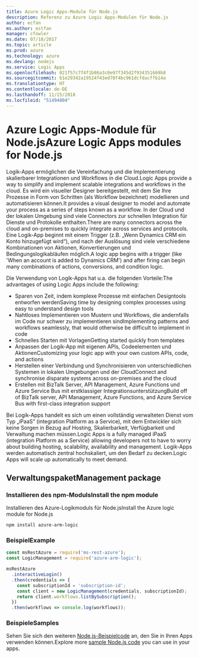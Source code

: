 ```yaml
---
title: Azure Logic Apps-Module für Node.js
description: Referenz zu Azure Logic Apps-Modulen für Node.js
author: ecfan
ms.author: estfan
manager: cfowler
ms.date: 07/18/2017
ms.topic: article
ms.prod: azure
ms.technology: azure
ms.devlang: nodejs
ms.service: Logic Apps
ms.openlocfilehash: 021f57c7f4f1b86a3c0e97f345d2f934351669b8
ms.sourcegitcommit: b1e29342a19524f43ed70f4bc961dcfdacffb14a
ms.translationtype: HT
ms.contentlocale: de-DE
ms.lasthandoff: 11/15/2018
ms.locfileid: "51494804"
---
```

# <a name="azure-logic-apps-modules-for-nodejs"></a><span data-ttu-id="de2d4-103">Azure Logic Apps-Module für Node.js</span><span class="sxs-lookup"><span data-stu-id="de2d4-103">Azure Logic Apps modules for Node.js</span></span>

<span data-ttu-id="de2d4-104">Logik-Apps ermöglichen die Vereinfachung und die Implementierung skalierbarer Integrationen und Workflows in die Cloud.</span><span class="sxs-lookup"><span data-stu-id="de2d4-104">Logic Apps provide a way to simplify and implement scalable integrations and workflows in the cloud.</span></span> <span data-ttu-id="de2d4-105">Es wird ein visueller Designer bereitgestellt, mit dem Sie Ihre Prozesse in Form von Schritten (als Workflow bezeichnet) modellieren und automatisieren können.</span><span class="sxs-lookup"><span data-stu-id="de2d4-105">It provides a visual designer to model and automate your process as a series of steps known as a workflow.</span></span> <span data-ttu-id="de2d4-106">In der Cloud und der lokalen Umgebung sind viele Connectors zur schnellen Integration für Dienste und Protokolle enthalten.</span><span class="sxs-lookup"><span data-stu-id="de2d4-106">There are many connectors across the cloud and on-premises to quickly integrate across services and protocols.</span></span> <span data-ttu-id="de2d4-107">Eine Logik-App beginnt mit einem Trigger (z.B. „Wenn Dynamics CRM ein Konto hinzugefügt wird“), und nach der Auslösung sind viele verschiedene Kombinationen von Aktionen, Konvertierungen und Bedingungslogikabläufen möglich.</span><span class="sxs-lookup"><span data-stu-id="de2d4-107">A logic app begins with a trigger (like 'When an account is added to Dynamics CRM') and after firing can begin many combinations of actions, conversions, and condition logic.</span></span>

<span data-ttu-id="de2d4-108">Die Verwendung von Logik-Apps hat u.a. die folgenden Vorteile:</span><span class="sxs-lookup"><span data-stu-id="de2d4-108">The advantages of using Logic Apps include the following:</span></span>
- <span data-ttu-id="de2d4-109">Sparen von Zeit, indem komplexe Prozesse mit einfachen Designtools entworfen werden</span><span class="sxs-lookup"><span data-stu-id="de2d4-109">Saving time by designing complex processes using easy to understand design tools</span></span>
- <span data-ttu-id="de2d4-110">Nahtloses Implementieren von Mustern und Workflows, die andernfalls im Code nur schwer zu implementieren sind</span><span class="sxs-lookup"><span data-stu-id="de2d4-110">Implementing patterns and workflows seamlessly, that would otherwise be difficult to implement in code</span></span>
- <span data-ttu-id="de2d4-111">Schnelles Starten mit Vorlagen</span><span class="sxs-lookup"><span data-stu-id="de2d4-111">Getting started quickly from templates</span></span>
- <span data-ttu-id="de2d4-112">Anpassen der Logik-App mit eigenen APIs, Codeelementen und Aktionen</span><span class="sxs-lookup"><span data-stu-id="de2d4-112">Customizing your logic app with your own custom APIs, code, and actions</span></span>
- <span data-ttu-id="de2d4-113">Herstellen einer Verbindung und Synchronisieren von unterschiedlichen Systemen in lokalen Umgebungen und der Cloud</span><span class="sxs-lookup"><span data-stu-id="de2d4-113">Connect and synchronise disparate systems across on-premises and the cloud</span></span>
- <span data-ttu-id="de2d4-114">Erstellen mit BizTalk Server, API Management, Azure Functions und Azure Service Bus mit erstklassiger Integrationsunterstützung</span><span class="sxs-lookup"><span data-stu-id="de2d4-114">Build off of BizTalk server, API Management, Azure Functions, and Azure Service Bus with first-class integration support</span></span>

<span data-ttu-id="de2d4-115">Bei Logik-Apps handelt es sich um einen vollständig verwalteten Dienst vom Typ „iPaaS“ (integration Platform as a Service), mit dem Entwickler sich keine Sorgen in Bezug auf Hosting, Skalierbarkeit, Verfügbarkeit und Verwaltung machen müssen.</span><span class="sxs-lookup"><span data-stu-id="de2d4-115">Logic Apps is a fully managed iPaaS (integration Platform as a Service) allowing developers not to have to worry about building hosting, scalability, availability and management.</span></span> <span data-ttu-id="de2d4-116">Logik-Apps werden automatisch zentral hochskaliert, um den Bedarf zu decken.</span><span class="sxs-lookup"><span data-stu-id="de2d4-116">Logic Apps will scale up automatically to meet demand.</span></span>

## <a name="management-package"></a><span data-ttu-id="de2d4-117">Verwaltungspaket</span><span class="sxs-lookup"><span data-stu-id="de2d4-117">Management package</span></span>

### <a name="install-the-npm-module"></a><span data-ttu-id="de2d4-118">Installieren des npm-Moduls</span><span class="sxs-lookup"><span data-stu-id="de2d4-118">Install the npm module</span></span>

<span data-ttu-id="de2d4-119">Installieren des Azure-Logikmoduls für Node.js</span><span class="sxs-lookup"><span data-stu-id="de2d4-119">Install the Azure logic module for Node.js</span></span>

```bash
npm install azure-arm-logic
```

### <a name="example"></a><span data-ttu-id="de2d4-120">Beispiel</span><span class="sxs-lookup"><span data-stu-id="de2d4-120">Example</span></span>

```javascript
const msRestAzure = require('ms-rest-azure');
const LogicManagement = require('azure-arm-logic');

msRestAzure
  .interactiveLogin()
  .then(credentials => {
    const subscriptionId = 'subscription-id';
    const client = new LogicManagement(credentials, subscriptionId);
    return client.workflows.listBySubscription();
  })
  .then(workflows => console.log(workflows));
```

### <a name="samples"></a><span data-ttu-id="de2d4-121">Beispiele</span><span class="sxs-lookup"><span data-stu-id="de2d4-121">Samples</span></span>

<span data-ttu-id="de2d4-122">Sehen Sie sich den weiteren [Node.js-Beispielcode](https://azure.microsoft.com/resources/samples/?platform=nodejs) an, den Sie in Ihren Apps verwenden können.</span><span class="sxs-lookup"><span data-stu-id="de2d4-122">Explore more [sample Node.js code](https://azure.microsoft.com/resources/samples/?platform=nodejs) you can use in your apps.</span></span>
